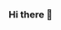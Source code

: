 ### Hi there 👋

<!--
**aur-ora/aur-ora** is a ✨ _special_ ✨ repository because its `README.md` (this file) appears on your GitHub profile.

Here are some ideas to get you started:

- 🔭 I’m currently a graduate in Cybersecurity.
- 📫 How to reach me: aurorapolifemo@gmail.com

